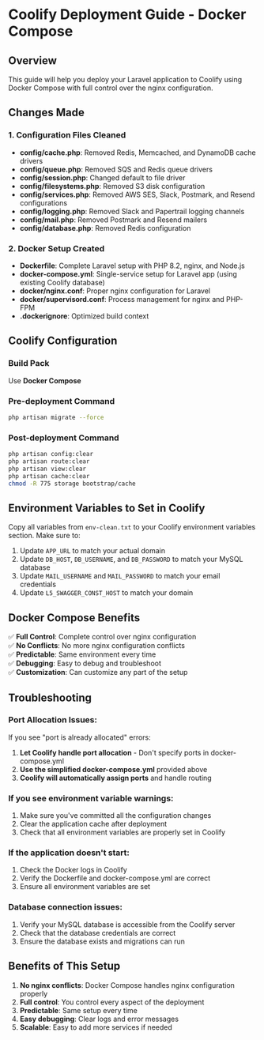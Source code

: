 # Coolify Deployment Guide - Docker Compose

## Overview
This guide will help you deploy your Laravel application to Coolify using Docker Compose with full control over the nginx configuration.

## Changes Made

### 1. Configuration Files Cleaned
- **config/cache.php**: Removed Redis, Memcached, and DynamoDB cache drivers
- **config/queue.php**: Removed SQS and Redis queue drivers  
- **config/session.php**: Changed default to file driver
- **config/filesystems.php**: Removed S3 disk configuration
- **config/services.php**: Removed AWS SES, Slack, Postmark, and Resend configurations
- **config/logging.php**: Removed Slack and Papertrail logging channels
- **config/mail.php**: Removed Postmark and Resend mailers
- **config/database.php**: Removed Redis configuration

### 2. Docker Setup Created
- **Dockerfile**: Complete Laravel setup with PHP 8.2, nginx, and Node.js
- **docker-compose.yml**: Single-service setup for Laravel app (using existing Coolify database)
- **docker/nginx.conf**: Proper nginx configuration for Laravel
- **docker/supervisord.conf**: Process management for nginx and PHP-FPM
- **.dockerignore**: Optimized build context

## Coolify Configuration

### Build Pack
Use **Docker Compose**

### Pre-deployment Command
```bash
php artisan migrate --force
```

### Post-deployment Command
```bash
php artisan config:clear
php artisan route:clear
php artisan view:clear
php artisan cache:clear
chmod -R 775 storage bootstrap/cache
```

## Environment Variables to Set in Coolify

Copy all variables from `env-clean.txt` to your Coolify environment variables section. Make sure to:

1. Update `APP_URL` to match your actual domain
2. Update `DB_HOST`, `DB_USERNAME`, and `DB_PASSWORD` to match your MySQL database
3. Update `MAIL_USERNAME` and `MAIL_PASSWORD` to match your email credentials
4. Update `L5_SWAGGER_CONST_HOST` to match your domain

## Docker Compose Benefits

✅ **Full Control**: Complete control over nginx configuration  
✅ **No Conflicts**: No more nginx configuration conflicts  
✅ **Predictable**: Same environment every time  
✅ **Debugging**: Easy to debug and troubleshoot  
✅ **Customization**: Can customize any part of the setup  

## Troubleshooting

### Port Allocation Issues:
If you see "port is already allocated" errors:
1. **Let Coolify handle port allocation** - Don't specify ports in docker-compose.yml
2. **Use the simplified docker-compose.yml** provided above
3. **Coolify will automatically assign ports** and handle routing

### If you see environment variable warnings:
1. Make sure you've committed all the configuration changes
2. Clear the application cache after deployment
3. Check that all environment variables are properly set in Coolify

### If the application doesn't start:
1. Check the Docker logs in Coolify
2. Verify the Dockerfile and docker-compose.yml are correct
3. Ensure all environment variables are set

### Database connection issues:
1. Verify your MySQL database is accessible from the Coolify server
2. Check that the database credentials are correct
3. Ensure the database exists and migrations can run

## Benefits of This Setup

1. **No nginx conflicts**: Docker Compose handles nginx configuration properly
2. **Full control**: You control every aspect of the deployment
3. **Predictable**: Same setup every time
4. **Easy debugging**: Clear logs and error messages
5. **Scalable**: Easy to add more services if needed
